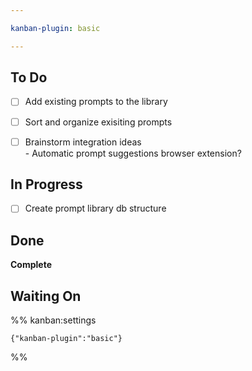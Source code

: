 ```yaml
---

kanban-plugin: basic

---
```


## To Do

- [ ] Add existing prompts to the library
- [ ] Sort and organize exisiting prompts
- [ ] Brainstorm integration ideas<br>- Automatic prompt suggestions browser extension?


## In Progress

- [ ] Create prompt library db structure


## Done

**Complete**


## Waiting On





%% kanban:settings
```
{"kanban-plugin":"basic"}
```
%%
